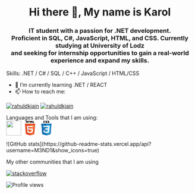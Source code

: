 <h1 align="center">Hi there 👋, My name is Karol </h1>
<h3 align="center"> IT student with a passion for .NET development. <br />Proficient in SQL, C#, JavaScript, HTML, and CSS. Currently studying at University of Lodz <br /> and seeking for internship opportunities to gain a real-world experience and expand my skills. </h3>

Skills: .NET / C# / SQL / C++ / JavaScript / HTML/CSS

- 🌱 I’m currently learning .NET / REACT 
- 📫 How to reach me: <br/>
<p align="left">
  <a href="https://twitter.com/HereMendi" target="blank"><img align="center" src="https://upload.wikimedia.org/wikipedia/commons/thumb/4/4f/Twitter-logo.svg/2491px-Twitter-logo.svg.png" alt="rahuldkjain" height="30" width="40" /></a>
  <a href="https://www.linkedin.com/in/karol-mendala-903750231/" target="blank"><img align="center" src="https://cdn.worldvectorlogo.com/logos/linkedin-icon-2.svg" alt="rahuldkjain" height="30" width="40" /></a>
</p>
<p align="left">
  Languages and Tools that I am using: <br/>
  <a><img src="https://upload.wikimedia.org/wikipedia/commons/thumb/7/7d/Microsoft_.NET_logo.svg/2048px-Microsoft_.NET_logo.svg.png" align="center" height="40" width="40"></a>
  <a><img src="https://raw.githubusercontent.com/devicons/devicon/master/icons/html5/html5-original-wordmark.svg" align="center" height="40" width="40"></a>
  <a><img src="https://raw.githubusercontent.com/devicons/devicon/master/icons/css3/css3-original-wordmark.svg" align="center" height="40" width="40"></a>
</p>
![GitHub stats](https://github-readme-stats.vercel.app/api?username=M3ND1&show_icons=true)  



<p align="left">
  My other communities that I am using <br/>

  <a href="https://stackoverflow.com/users/https://stackoverflow.com/users/21299329/mendi"><img src='https://user-images.githubusercontent.com/48441751/227781243-8be2f635-895c-4ca3-a058-4b35ea8bbeb8.png' alt='stackoverflow' height='40'> </a>  
</p>

![Profile views](https://gpvc.arturio.dev/M3ND1)  
<!--
**M3ND1/M3ND1** is a ✨ _special_ ✨ repository because its `README.md` (this file) appears on your GitHub profile.

Here are some ideas to get you started:

- 🔭 I’m currently working on ...
- 🌱 I’m currently learning ...
- 👯 I’m looking to collaborate on ...
- 🤔 I’m looking for help with ...
- 💬 Ask me about ...
- 📫 How to reach me: ...
- 😄 Pronouns: ...
- ⚡ Fun fact: ...
-->
